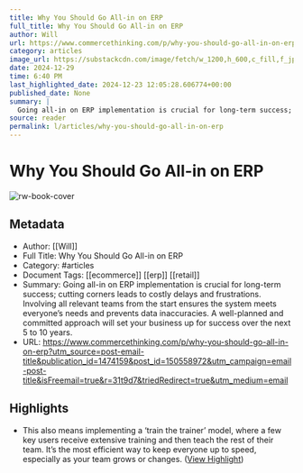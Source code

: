 ```yaml
---
title: Why You Should Go All-in on ERP
full_title: Why You Should Go All-in on ERP
author: Will
url: https://www.commercethinking.com/p/why-you-should-go-all-in-on-erp?utm_source=post-email-title&publication_id=1474159&post_id=150558972&utm_campaign=email-post-title&isFreemail=true&r=31t9d7&triedRedirect=true&utm_medium=email
category: articles
image_url: https://substackcdn.com/image/fetch/w_1200,h_600,c_fill,f_jpg,q_auto:good,fl_progressive:steep,g_auto/https%3A%2F%2Fsubstack-post-media.s3.amazonaws.com%2Fpublic%2Fimages%2Ff2c16b31-60cf-4449-aaf5-37e93d4d19f3_1120x800.jpeg
date: 2024-12-29
time: 6:40 PM
last_highlighted_date: 2024-12-23 12:05:28.606774+00:00
published_date: None
summary: |
  Going all-in on ERP implementation is crucial for long-term success; cutting corners leads to costly delays and frustrations. Involving all relevant teams from the start ensures the system meets everyone’s needs and prevents data inaccuracies. A well-planned and committed approach will set your business up for success over the next 5 to 10 years.
source: reader
permalink: l/articles/why-you-should-go-all-in-on-erp
---
```

# Why You Should Go All-in on ERP

![rw-book-cover](https://substackcdn.com/image/fetch/w_1200,h_600,c_fill,f_jpg,q_auto:good,fl_progressive:steep,g_auto/https%3A%2F%2Fsubstack-post-media.s3.amazonaws.com%2Fpublic%2Fimages%2Ff2c16b31-60cf-4449-aaf5-37e93d4d19f3_1120x800.jpeg)

## Metadata
- Author: [[Will]]
- Full Title: Why You Should Go All-in on ERP
- Category: #articles
- Document Tags: [[ecommerce]] [[erp]] [[retail]] 
- Summary: Going all-in on ERP implementation is crucial for long-term success; cutting corners leads to costly delays and frustrations. Involving all relevant teams from the start ensures the system meets everyone’s needs and prevents data inaccuracies. A well-planned and committed approach will set your business up for success over the next 5 to 10 years.
- URL: https://www.commercethinking.com/p/why-you-should-go-all-in-on-erp?utm_source=post-email-title&publication_id=1474159&post_id=150558972&utm_campaign=email-post-title&isFreemail=true&r=31t9d7&triedRedirect=true&utm_medium=email

## Highlights
- This also means implementing a ‘train the trainer’ model, where a few key users receive extensive training and then teach the rest of their team. It’s the most efficient way to keep everyone up to speed, especially as your team grows or changes. ([View Highlight](https://read.readwise.io/read/01jfspgw55gqkh093cewn1braz))



